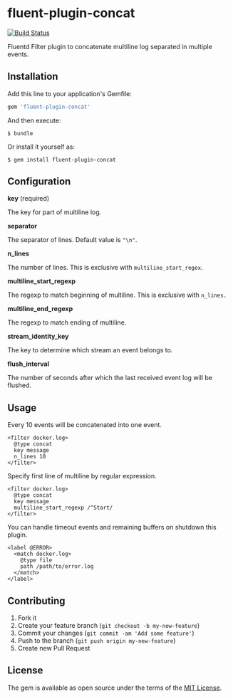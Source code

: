 # fluent-plugin-concat

[![Build Status](https://travis-ci.org/okkez/fluent-plugin-concat.svg?branch=master)](https://travis-ci.org/okkez/fluent-plugin-concat)

Fluentd Filter plugin to concatenate multiline log separated in multiple events.

## Installation

Add this line to your application's Gemfile:

```ruby
gem 'fluent-plugin-concat'
```

And then execute:

    $ bundle

Or install it yourself as:

    $ gem install fluent-plugin-concat

## Configuration

**key** (required)

The key for part of multiline log.

**separator**

The separator of lines.
Default value is `"\n"`.

**n\_lines**

The number of lines.
This is exclusive with `multiline_start_regex`.

**multiline\_start\_regexp**

The regexp to match beginning of multiline.
This is exclusive with `n_lines.`

**multiline\_end\_regexp**

The regexp to match ending of multiline.

**stream\_identity\_key**

The key to determine which stream an event belongs to.

**flush\_interval**

The number of seconds after which the last received event log will be flushed.

## Usage

Every 10 events will be concatenated into one event.

```aconf
<filter docker.log>
  @type concat
  key message
  n_lines 10
</filter>
```

Specify first line of multiline by regular expression.

```aconf
<filter docker.log>
  @type concat
  key message
  multiline_start_regexp /^Start/
</filter>
```

You can handle timeout events and remaining buffers on shutdown this plugin.

```aconf
<label @ERROR>
  <match docker.log>
    @type file
    path /path/to/error.log
  </match>
</label>
```

## Contributing

1. Fork it
2. Create your feature branch (`git checkout -b my-new-feature`)
3. Commit your changes (`git commit -am 'Add some feature'`)
4. Push to the branch (`git push origin my-new-feature`)
5. Create new Pull Request

## License

The gem is available as open source under the terms of the [MIT License](http://opensource.org/licenses/MIT).

